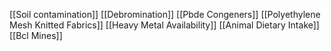 [[Soil contamination]]
[[Debromination]]
[[Pbde Congeners]]
[[Polyethylene Mesh Knitted Fabrics]]
[[Heavy Metal Availability]]
[[Animal Dietary Intake]]
[[Bcl Mines]]
